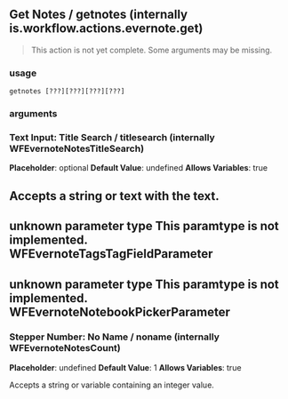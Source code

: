 
## Get Notes / getnotes (internally is.workflow.actions.evernote.get)

> This action is not yet complete. Some arguments may be missing.

### usage
`getnotes [???][???][???][???]`

### arguments
### Text Input: Title Search / titlesearch (internally WFEvernoteNotesTitleSearch)
**Placeholder**: optional
**Default Value**: undefined
**Allows Variables**: true


Accepts a string 
or text
with the text.
---
unknown parameter type This paramtype is not implemented. WFEvernoteTagsTagFieldParameter
---
unknown parameter type This paramtype is not implemented. WFEvernoteNotebookPickerParameter
---
### Stepper Number: No Name / noname (internally WFEvernoteNotesCount)
**Placeholder**: undefined
**Default Value**: 1
**Allows Variables**: true


Accepts a string 
or variable
containing an integer value.
